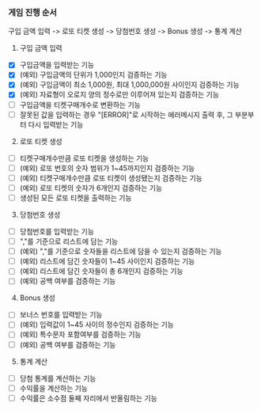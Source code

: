 ### 게임 진행 순서
구입 금액 입력 -> 로또 티켓 생성 -> 당첨번호 생성 -> Bonus 생성 -> 통계 계산

1. 구입 금액 입력
-[x] 구입금액을 입력받는 기능
-[x] (예외) 구입금액의 단위가 1,000인지 검증하는 기능
-[x] (예외) 구입금액이 최소 1,000원, 최대 1,000,000원 사이인지 검증하는 기능
-[x] (예외) 자료형이 오로지 양의 정수로만 이루어져 있는지 검증하는 기능
-[ ] 구입금액을 티켓구매개수로 변환하는 기능
-[ ] 잘못된 값을 입력하는 경우 "[ERROR]"로 시작하는 에러메시지 출력 후, 그 부분부터 다시 입력받는 기능

2. 로또 티켓 생성
-[ ] 티켓구매개수만큼 로또 티켓을 생성하는 기능
-[ ] (예외) 로또 번호의 숫자 범위가 1~45까지인지 검증하는 기능
-[ ] (예외) 티켓구매개수만큼 로또 티켓이 생성됐는지 검증하는 기능
-[ ] (예외) 로또 티켓의 숫자가 6개인지 검증하는 기능
-[ ] 생성된 모든 로또 티켓을 출력하는 기능

3. 당첨번호 생성
-[ ] 당첨번호를 입력받는 기능
-[ ] ","를 기준으로 리스트에 담는 기능
-[ ] (예외) ","를 기준으로 숫자들을 리스트에 담을 수 있는지 검증하는 기능
-[ ] (예외) 리스트에 담긴 숫자들이 1~45 사이인지 검증하는 기능
-[ ] (예외) 리스트에 담긴 숫자들이 총 6개인지 검증하는 기능
-[ ] (예외) 공백 여부를 검증하는 기능

4. Bonus 생성
-[ ] 보너스 번호를 입력받는 기능
-[ ] (예외) 입력값이 1~45 사이의 정수인지 검증하는 기능
-[ ] (예외) 특수문자 포함여부를 검증하는 기능
-[ ] (예외) 공백 여부를 검증하는 기능

5. 통계 계산 
-[ ] 당첨 통계를 계산하는 기능
-[ ] 수익률을 계산하는 기능
-[ ] 수익률은 소수점 둘째 자리에서 반올림하는 기능
